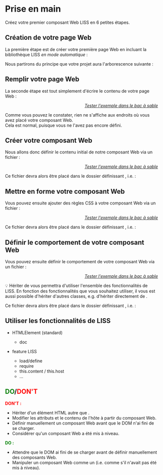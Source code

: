 <!DOCTYPE html>
<html lang="fr">
    <head>
        <meta charset="utf8"/>
        <title>LISS</title>
        <meta name="color-scheme" content="dark light">
        <meta name="viewport" content="width=device-width, initial-scale=1"/>
        <link   href="/V3/skeleton/index.css"  rel="stylesheet">
        <script  src="/V3/skeleton/index.js"  type="module"     blocking="render" async></script>
    </head>
    <body code-langs="js,bry">
        <main>

# Prise en main

Créez votre premier composant Web LISS en 6 petites étapes.

## Création de votre page Web

La première étape est de créer votre première page Web en incluant la bibliothèque LISS *en mode automatique* :
<script type="c-html">
    <!DOCTYPE html>
    <html>
        <head>
            ...
            <script type="module" src="<h>/libs/LISS/</h>"
                liss-cdir="<h>/components/</h>"
                liss-mode="<h>auto-load</h>"
            <xscript>
        </head>
        <body>
        <xbody>
    </html>
</script>

Nous partirons du principe que votre projet aura l'arborescence suivante :
<script type="c-bash">
/
├── index.html  # votre page web.
├── libs/
|   └── LISS/   # la bibliothèque LISS
|       └── index.js
└── components/ # le répertoire qui contiendra vos composants Web.
</script>

## Remplir votre page Web

La seconde étape est tout simplement d'écrire le contenu de votre page Web :

<liss-playground name="hello-world:0" show="page.html,output">
</liss-playground>
<div style="text-align:right"><a href="../../playground/?example=hello-world"><i>Tester l'exemple dans le bac à sable</i></a></div>

Comme vous pouvez le constater, rien ne s'affiche aux endroits où vous avez placé votre composant Web.\
Cela est normal, puisque vous ne l'avez pas encore défini.

## Créer votre composant Web

Nous allons donc définir le contenu initial de notre composant Web via un fichier <script type="c-html">index.html</script> :

<liss-playground name="hello-world:1" show="index.html,output">
</liss-playground>
<div style="text-align:right"><a href="../../playground/?example=hello-world"><i>Tester l'exemple dans le bac à sable</i></a></div>

Ce fichier devra alors être placé dans le dossier définissant <script type="c-html"><<h>hello-world</h>></script>, i.e. <script type="c-text">/components/<h>hello-world</h>/</script> :

<script type="c-bash">
/
├── index.html  # votre page web.
├── libs/
|   └── LISS/   # la bibliothèque LISS
|       └── index.js
└── components/ # le répertoire qui contiendra vos composants Web.
    └── <h>hello-world</h>/
        └── index.html
</script>

## Mettre en forme votre composant Web

Vous pouvez ensuite ajouter des règles CSS à votre composant Web via un fichier <script type="c-text">index.css</script> :

<liss-playground name="hello-world" show="index.css,output">
</liss-playground>
<div style="text-align:right"><a href="../../playground/?example=hello-world"><i>Tester l'exemple dans le bac à sable</i></a></div>

Ce fichier devra alors être placé dans le dossier définissant <script type="c-html"><<h>hello-world</h>></script>, i.e. <script type="c-text">/components/<h>hello-world</h>/</script> :

<script type="c-bash">
/
├── index.html  # votre page web.
├── libs/
|   └── LISS/   # la bibliothèque LISS
|       └── index.js
└── components/ # le répertoire qui contiendra vos composants Web.
    └── <h>hello-world</h>/
        ├── index.css
        └── index.html
</script>


## Définir le comportement de votre composant Web

Vous pouvez ensuite définir le comportement de votre composant Web via un fichier <script type="c-text">index.<h>js|bry</h></script> :

<liss-playground name="hello-world:3" show="index.js,output">
</liss-playground>
<div style="text-align:right"><a href="../../playground/?example=hello-world"><i>Tester l'exemple dans le bac à sable</i></a></div>

💡 Hériter de <script type="c-js">LISS()</script> vous permettra d'utiliser l'ensemble des fonctionnalités de LISS. En fonction des fonctionnalités que vous souhaitez utiliser, il vous est aussi possible d'hériter d'autres classes, e.g. d'hériter directement de <script type="c-js">HTMLElement</script>.

Ce fichier devra alors être placé dans le dossier définissant <script type="c-html"><<h>hello-world</h>></script>, i.e. <script type="c-text">/components/<h>hello-world</h>/</script> :

<script type="c-bash">
/
├── index.html  # votre page web.
├── libs/
|   └── LISS/   # la bibliothèque LISS
|       └── index.js
└── components/ # le répertoire qui contiendra vos composants Web.
    └── <h>hello-world</h>/
        ├── index.css
        ├── index.html
        └── index.<h>js|bry</h>
</script>

## Utiliser les fonctionnalités de LISS

- HTMLElement (standard)
    - doc

- feature LISS
    - load/define
    - require
    - this.content / this.host
    - ...

## <span style="color:green">DO</span>/<span style="color:red">DON'T</span>


<span style="color:red"><strong>DON'T :</strong></span>

- Hériter d'un élément HTML autre que <script type="c-html">HTMLElement</script>.
- Modifier les attributs et le contenu de l'hôte à partir du composant Web.
- Définir manuellement un composant Web avant que le DOM n'ai fini de se charger.
- Considérer qu'un composant Web a été mis à niveau.

<span style="color:green"><strong>DO :</strong></span>

- Attendre que le DOM ai fini de se charger avant de définir manuellement des composants Web.
- Manipuler un composant Web comme un <script type="c-html">HTMLElement</script> (i.e. comme s'il n'avait pas été mis à niveau).

</div>

</main>
    </body>
</html>